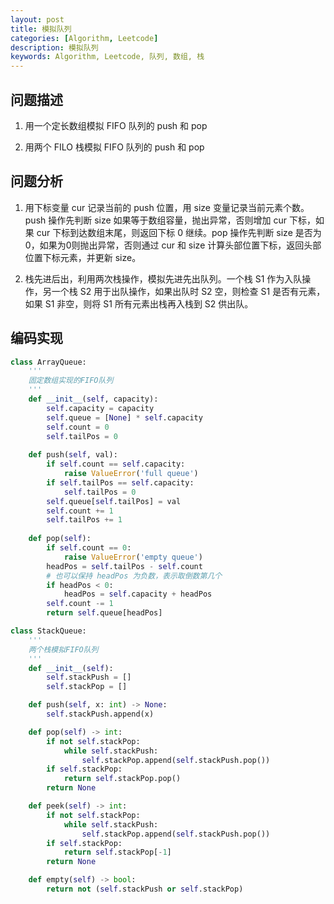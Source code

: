 ```yaml
---
layout: post
title: 模拟队列
categories: [Algorithm, Leetcode]
description: 模拟队列
keywords: Algorithm, Leetcode, 队列, 数组, 栈
---
```


## 问题描述

1. 用一个定长数组模拟 FIFO 队列的 push 和 pop

2. 用两个 FILO 栈模拟 FIFO 队列的 push 和 pop

## 问题分析

1. 用下标变量 cur 记录当前的 push 位置，用 size 变量记录当前元素个数。push 操作先判断 size 如果等于数组容量，抛出异常，否则增加 cur 下标，如果 cur 下标到达数组末尾，则返回下标 0 继续。pop 操作先判断 size 是否为0，如果为0则抛出异常，否则通过 cur 和 size 计算头部位置下标，返回头部位置下标元素，并更新 size。

2. 栈先进后出，利用两次栈操作，模拟先进先出队列。一个栈 S1 作为入队操作，另一个栈 S2 用于出队操作，如果出队时 S2 空，则检查 S1 是否有元素，如果 S1 非空，则将 S1 所有元素出栈再入栈到 S2 供出队。

## 编码实现

```python
class ArrayQueue:
    '''
    固定数组实现的FIFO队列
    '''
    def __init__(self, capacity):
        self.capacity = capacity
        self.queue = [None] * self.capacity
        self.count = 0
        self.tailPos = 0
    
    def push(self, val):
        if self.count == self.capacity:
            raise ValueError('full queue')
        if self.tailPos == self.capacity:
            self.tailPos = 0
        self.queue[self.tailPos] = val
        self.count += 1
        self.tailPos += 1
    
    def pop(self):
        if self.count == 0:
            raise ValueError('empty queue')
        headPos = self.tailPos - self.count
        # 也可以保持 headPos 为负数，表示取倒数第几个
        if headPos < 0:
            headPos = self.capacity + headPos
        self.count -= 1
        return self.queue[headPos]
```

```python
class StackQueue:
    '''
    两个栈模拟FIFO队列
    '''
    def __init__(self):
        self.stackPush = []
        self.stackPop = []

    def push(self, x: int) -> None:
        self.stackPush.append(x)

    def pop(self) -> int:
        if not self.stackPop:
            while self.stackPush:
                self.stackPop.append(self.stackPush.pop())
        if self.stackPop:
            return self.stackPop.pop()
        return None

    def peek(self) -> int:
        if not self.stackPop:
            while self.stackPush:
                self.stackPop.append(self.stackPush.pop())
        if self.stackPop:
            return self.stackPop[-1]
        return None

    def empty(self) -> bool:
        return not (self.stackPush or self.stackPop)
```
